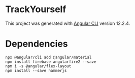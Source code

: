 # TrackYourself

This project was generated with [Angular CLI](https://github.com/angular/angular-cli) version 12.2.4.

# Dependencies
    npx @angular/cli add @angular/material
    npm install firebase angularfire2 --save
    npm i -s @angular/flex-layout
    npm install --save hammerjs
    
#   